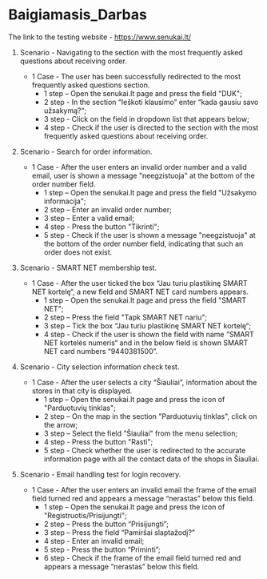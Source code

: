 # Baigiamasis_Darbas

The link to the testing website - https://www.senukai.lt/

1. Scenario - Navigating to the section with the most frequently asked questions about receiving order.
   - 1 Case - The user has been successfully redirected to the most frequently asked questions section.
       - 1 step – Open the senukai.lt page and press the field "DUK";
       - 2 step - In the section “Ieškoti klausimo” enter “kada gausiu savo užsakymą?“;
       - 3 step - Click on the field in dropdown list that appears below;
       - 4 step - Check if the user is directed to the section with the most frequently asked questions about receiving order.

2. Scenario - Search for order information.
   - 1 Case - After the user enters an invalid order number and a valid email, user is shown a message "neegzistuoja" at the bottom of the order number field.
       - 1 step – Open the senukai.lt page and press the field "Užsakymo informacija";
       - 2 step – Enter an invalid order number;
       - 3 step – Enter a valid email;
       - 4 step -	Press the button "Tikrinti";
       - 5 step - Check if the user is shown a message "neegzistuoja" at the bottom of the order number field, indicating that such an order does not exist.

3. Scenario - SMART NET membership test.
   - 1 Case - After the user ticked the box “Jau turiu plastikinę SMART NET kortelę“, a new field and SMART NET card numbers appears.
       - 1 step – Open the senukai.lt page and press the field "SMART NET";
       - 2 step – Press the field "Tapk SMART NET nariu";
       - 3 step – Tick the box “Jau turiu plastikinę SMART NET kortelę“;
       - 4 step -	Check if the user is shown the field with name “SMART NET kortelės numeris“ and in the below field is shown SMART NET card numbers “9440381500”.
   
4. Scenario - City selection information check test.
   - 1 Case - After the user selects a city “Šiauliai”, information about the stores in that city is displayed.
       - 1 step – Open the senukai.lt page and press the icon of "Parduotuvių tinklas";
       - 2 step – On the map in the section "Parduotuvių tinklas", click on the arrow;
       - 3 step – Select the field "Šiauliai" from the menu selection;
       - 4 step -	Press the button "Rasti";
       - 5 step - Check whether the user is redirected to the accurate information page with all the contact data of the shops in Šiauliai.

5. Scenario - Email handling test for login recovery.
   - 1 Case - After the user enters an invalid email the frame of the email field turned red and appears a message “nerastas” below this field.
        - 1 step – Open the senukai.lt page and press the icon of "Registruotis/Prisijungti";
        - 2 step – Press the button “Prisijungti”;
        - 3 step – Press the field “Pamiršai slaptažodį?”
        - 4 step -	Enter an invalid email;
        - 5 step - Press the button “Priminti”;
        - 6 step - Check if the frame of the email field turned red and appears a message “nerastas” below this field.
     
  
